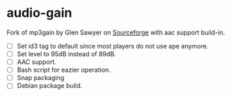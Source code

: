 # audio-gain

Fork of mp3gain by Glen Sawyer on [Sourceforge](https://sourceforge.net/projects/mp3gain/)
with aac support build-in.

- [ ] Set id3 tag to default since most players do not use ape anymore.
- [ ] Set level to 95dB instead of 89dB.
- [ ] AAC support.
- [ ] Bash script for eazier operation.
- [ ] Snap packaging
- [ ] Debian package build.